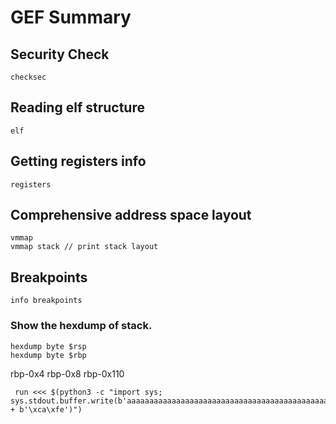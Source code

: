 # GEF Summary

## Security Check
```
checksec
```

## Reading elf structure
```
elf
```

## Getting registers info

```
registers
```

## Comprehensive address space layout

```
vmmap
vmmap stack // print stack layout
```

## Breakpoints
```
info breakpoints

```

### Show the hexdump of stack. 

```
hexdump byte $rsp
hexdump byte $rbp
```

rbp-0x4
rbp-0x8
rbp-0x110


```
 run <<< $(python3 -c "import sys; sys.stdout.buffer.write(b'aaaaaaaaaaaaaaaaaaaaaaaaaaaaaaaaaaaaaaaaaaaaaaaaaaaaaaaaaaaaaaaaaaaaaaaaaaaaaaaaaaaaaaaaaaaaaaaaaaaaaaaaaaaaaaaaaaaaaaaaaaaaaaaaaaaaaaaaaaaaaaaaaaaaaaaaaaaaaaaaaaaaaaaaaaaaaaaaaaaaaaaaaaaaaaaaaaaaaaaaaaaaaaaaaaaaaaaaaaaaaaaaaaaaaaaaaaaaaaaaaaaaaaaaaaaaaaaaaaaaaaaaaaaA' + b'\xca\xfe')")
```